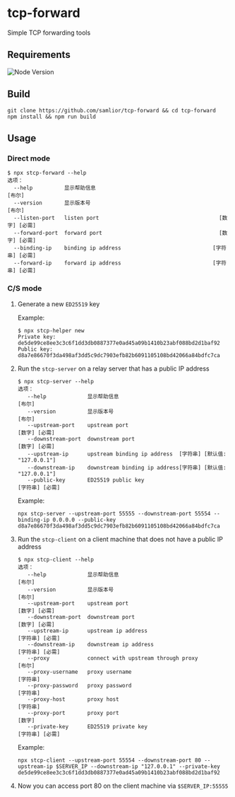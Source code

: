 # tcp-forward

Simple TCP forwarding tools

## Requirements

![Node Version](https://img.shields.io/badge/node-%e2%89%a519.0.0-blue)

## Build

```
git clone https://github.com/samlior/tcp-forward && cd tcp-forward
npm install && npm run build
```

## Usage

### Direct mode

```
$ npx stcp-forward --help
选项：
  --help          显示帮助信息                                            [布尔]
  --version       显示版本号                                              [布尔]
  --listen-port   listen port                                      [数字] [必需]
  --forward-port  forward port                                     [数字] [必需]
  --binding-ip    binding ip address                             [字符串] [必需]
  --forward-ip    forward ip address                             [字符串] [必需]
```

### C/S mode

1. Generate a new `ED25519` key

   Example:

   ```
   $ npx stcp-helper new
   Private key: de5de99ce8ee3c3c6f1dd3db0887377e0ad45a09b1410b23abf088bd2d1baf92
   Public key: d8a7e86670f3da498af3dd5c9dc7903efb82b6091105108bd42066a84bdfc7ca
   ```

2. Run the `stcp-server` on a relay server that has a public IP address

   ```
   $ npx stcp-server --help
   选项：
      --help             显示帮助信息                                         [布尔]
      --version          显示版本号                                           [布尔]
      --upstream-port    upstream port                                 [数字] [必需]
      --downstream-port  downstream port                               [数字] [必需]
      --upstream-ip      upstream binding ip address  [字符串] [默认值: "127.0.0.1"]
      --downstream-ip    downstream binding ip address[字符串] [默认值: "127.0.0.1"]
      --public-key       ED25519 public key                          [字符串] [必需]
   ```

   Example:

   ```
   npx stcp-server --upstream-port 55555 --downstream-port 55554 --binding-ip 0.0.0.0 --public-key d8a7e86670f3da498af3dd5c9dc7903efb82b6091105108bd42066a84bdfc7ca
   ```

3. Run the `stcp-client` on a client machine that does not have a public IP address

   ```
   $ npx stcp-client --help
   选项：
      --help             显示帮助信息                                         [布尔]
      --version          显示版本号                                           [布尔]
      --upstream-port    upstream port                                 [数字] [必需]
      --downstream-port  downstream port                               [数字] [必需]
      --upstream-ip      upstream ip address                         [字符串] [必需]
      --downstream-ip    downstream ip address                       [字符串] [必需]
      --proxy            connect with upstream through proxy                  [布尔]
      --proxy-username   proxy username                                     [字符串]
      --proxy-password   proxy password                                     [字符串]
      --proxy-host       proxy host                                         [字符串]
      --proxy-port       proxy port                                           [数字]
      --private-key      ED25519 private key                         [字符串] [必需]
   ```

   Example:

   ```
   npx stcp-client --upstream-port 55554 --downstream-port 80 --upstream-ip $SERVER_IP --downstream-ip "127.0.0.1" --private-key de5de99ce8ee3c3c6f1dd3db0887377e0ad45a09b1410b23abf088bd2d1baf92
   ```

4. Now you can access port 80 on the client machine via `$SERVER_IP:55555`

